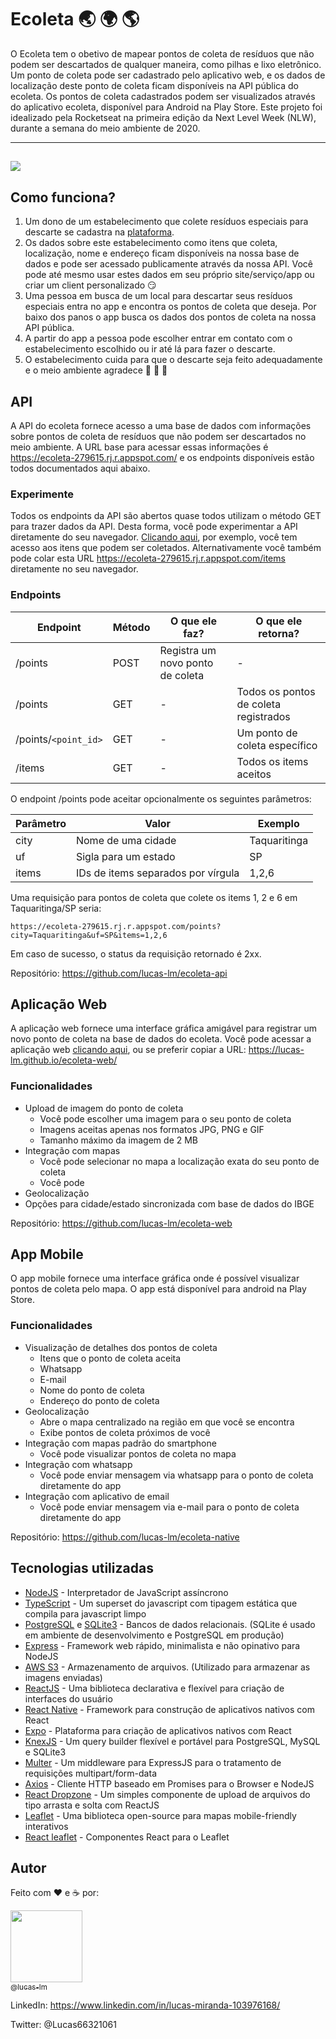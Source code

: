 # Ecoleta :earth_asia: :earth_africa: :earth_americas:

O Ecoleta tem o obetivo de mapear pontos de coleta de resíduos que não podem ser descartados de qualquer maneira, como pilhas e lixo eletrônico.
Um ponto de coleta pode ser cadastrado pelo aplicativo web, e os dados de localização deste ponto de coleta ficam disponíveis na API pública do ecoleta.
Os pontos de coleta cadastrados podem ser visualizados através do aplicativo ecoleta, disponível para Android na Play Store.
Este projeto foi idealizado pela Rocketseat na primeira edição da Next Level Week (NLW), durante a semana do meio ambiente de 2020.

---
![](https://imgur.com/WvKt6CG.gif)
---

## Como funciona?

1. Um dono de um estabelecimento que colete resíduos especiais para descarte se cadastra na [plataforma](https://lucas-lm.github.io/ecoleta-web/).
2. Os dados sobre este estabelecimento como itens que coleta, localização, nome e endereço ficam disponíveis na nossa base de dados e pode ser acessado publicamente através da nossa API. Você pode até mesmo usar estes dados em seu próprio site/serviço/app ou criar um client personalizado :smirk:
3. Uma pessoa em busca de um local para descartar seus resíduos especiais entra no app e encontra os pontos de coleta que deseja. Por baixo dos panos o app busca os dados dos pontos de coleta na nossa API pública.
4. A partir do app a pessoa pode escolher entrar em contato com o estabelecimento escolhido ou ir até lá para fazer o descarte.
5. O estabelecimento cuida para que o descarte seja feito adequadamente e o meio ambiente agradece :seedling: :evergreen_tree: :deciduous_tree:


## API

A API do ecoleta fornece acesso a uma base de dados com informações sobre pontos de coleta de resíduos que não podem ser descartados no meio ambiente.
A URL base para acessar essas informações é https://ecoleta-279615.rj.r.appspot.com/ e os endpoints disponíveis estão todos documentados aqui abaixo.

### Experimente

Todos os endpoints da API são abertos quase todos utilizam o método GET para trazer dados da API.
Desta forma, você pode experimentar a API diretamente do seu navegador.
[Clicando aqui](https://ecoleta-279615.rj.r.appspot.com/items), por exemplo, você tem acesso aos itens que podem ser coletados. Alternativamente você também pode colar esta URL https://ecoleta-279615.rj.r.appspot.com/items diretamente no seu navegador.

### Endpoints

| Endpoint             | Método | O que ele faz?                   | O que ele retorna?                    |
| -------------------- | ------ | -------------------------------- | ------------------------------------- |
| /points              | POST   | Registra um novo ponto de coleta | -                                     |
| /points              | GET    | -                                | Todos os pontos de coleta registrados |
| /points/`<point_id>` | GET    | -                                | Um ponto de coleta específico         |
| /items               | GET    | -                                | Todos os items aceitos                |

O endpoint /points pode aceitar opcionalmente os seguintes parâmetros:

| Parâmetro | Valor                              | Exemplo      |
| --------- | ---------------------------------- | ------------ |
| city      | Nome de uma cidade                 | Taquaritinga |
| uf        | Sigla para um estado               | SP           |
| items     | IDs de items separados por vírgula | 1,2,6        |

Uma requisição para pontos de coleta que colete os items 1, 2 e 6 em Taquaritinga/SP seria:

```
https://ecoleta-279615.rj.r.appspot.com/points?city=Taquaritinga&uf=SP&items=1,2,6
```

Em caso de sucesso, o status da requisição retornado é 2xx.

Repositório: https://github.com/lucas-lm/ecoleta-api


## Aplicação Web

A aplicação web fornece uma interface gráfica amigável para registrar um novo ponto de coleta na base de dados do ecoleta.
Você pode acessar a aplicação web [clicando aqui](https://lucas-lm.github.io/ecoleta-web/), ou se preferir copiar a URL: https://lucas-lm.github.io/ecoleta-web/

### Funcionalidades

- Upload de imagem do ponto de coleta
  - Você pode escolher uma imagem para o seu ponto de coleta
  - Imagens aceitas apenas nos formatos JPG, PNG e GIF
  - Tamanho máximo da imagem de 2 MB
- Integração com mapas
  - Você pode selecionar no mapa a localização exata do seu ponto de coleta
  - Você pode 
- Geolocalização
- Opções para cidade/estado sincronizada com base de dados do IBGE

Repositório: https://github.com/lucas-lm/ecoleta-web

## App Mobile

O app mobile fornece uma interface gráfica onde é possível visualizar pontos de coleta pelo mapa.
O app está disponível para android na Play Store.

### Funcionalidades

- Visualização de detalhes dos pontos de coleta
  - Itens que o ponto de coleta aceita
  - Whatsapp
  - E-mail
  - Nome do ponto de coleta
  - Endereço do ponto de coleta
- Geolocalização
  - Abre o mapa centralizado na região em que você se encontra
  - Exibe pontos de coleta próximos de você
- Integração com mapas padrão do smartphone
  - Você pode visualizar pontos de coleta no mapa
- Integração com whatsapp
  - Você pode enviar mensagem via whatsapp para o ponto de coleta diretamente do app
- Integração com aplicativo de email
  - Você pode enviar mensagem via e-mail para o ponto de coleta diretamente do app

Repositório: https://github.com/lucas-lm/ecoleta-native

## Tecnologias utilizadas

- [NodeJS](https://nodejs.org/en/) - Interpretador de JavaScript assíncrono
- [TypeScript](https://www.typescriptlang.org/) - Um superset do javascript com tipagem estática que compila para javascript limpo
- [PostgreSQL](https://www.postgresql.org/) e [SQLite3](https://www.sqlite.org/index.html) - Bancos de dados relacionais. (SQLite é usado em ambiente de desenvolvimento e PostgreSQL em produção)
- [Express](https://expressjs.com/) - Framework web rápido, minimalista e não opinativo para NodeJS
- [AWS S3](https://aws.amazon.com/pt/s3/) - Armazenamento de arquivos. (Utilizado para armazenar as imagens enviadas)
- [ReactJS](https://reactjs.org/) - Uma biblioteca declarativa e flexível para criação de interfaces do usuário
- [React Native](https://reactnative.dev/) - Framework para construção de aplicativos nativos com React
- [Expo](https://docs.expo.io/) - Plataforma para criação de aplicativos nativos com React
- [KnexJS](http://knexjs.org/) - Um query builder flexível e portável para PostgreSQL, MySQL e SQLite3
- [Multer](https://github.com/expressjs/multer) - Um middleware para ExpressJS para o tratamento de requisições multipart/form-data
- [Axios](https://github.com/axios/axios) - Cliente HTTP baseado em Promises para o Browser e NodeJS
- [React Dropzone](https://react-dropzone.js.org/) - Um simples componente de upload de arquivos do tipo arrasta e solta com ReactJS
- [Leaflet](https://leafletjs.com/) - Uma biblioteca open-source para mapas mobile-friendly interativos
- [React leaflet](https://github.com/PaulLeCam/react-leaflet) - Componentes React para o Leaflet

## Autor

Feito com :heart: e :coffee: por:

[<img src="https://avatars3.githubusercontent.com/u/29049644?s=460&u=6fcf78abdf0e007afa9b2a31beaf686d79fa9173&v=4" width=115><br><sub>@lucas-lm</sub>](https://github.com/lucas-lm)

LinkedIn: https://www.linkedin.com/in/lucas-miranda-103976168/

Twitter: @Lucas66321061
